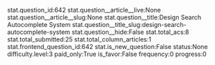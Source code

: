 stat.question_id:642
stat.question__article__live:None
stat.question__article__slug:None
stat.question__title:Design Search Autocomplete System
stat.question__title_slug:design-search-autocomplete-system
stat.question__hide:False
stat.total_acs:8
stat.total_submitted:25
stat.total_column_articles:1
stat.frontend_question_id:642
stat.is_new_question:False
status:None
difficulty.level:3
paid_only:True
is_favor:False
frequency:0
progress:0
